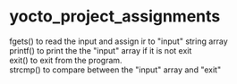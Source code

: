 # yocto_project_assignments

fgets() to read the input and assign ir to "input" string array</br>
printf() to print the the "input" array if it is not exit </br>
exit() to exit from the program.</br>
strcmp() to compare between the "input" array and "exit"</br>
